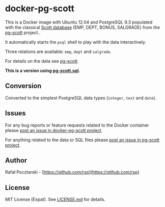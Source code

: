 docker-pg-scott
===============

This is a Docker image with Ubuntu 12.04 and PostgreSQL 9.3 populated with the classical [Scott database](http://www.orafaq.com/wiki/SCOTT) (EMP, DEPT, BONUS, SALGRADE) from the [pg-scott](https://github.com/rsp/pg-scott) project..

It automatically starts the `psql` shell to play with the data interactively.

Three relations are available: `emp`, `dept` and `salgrade`.

For details on the data see [pg-scott](https://github.com/rsp/pg-scott).

**This is a version using [pg-scott.sql](https://github.com/rsp/pg-scott#pg-scottsql).**

Conversion
----------
Converted to the simplest PostgreSQL data types (`integer`, `text` and `date`).

Issues
------
For any bug reports or feature requests related to the Docker container
please [post an issue in docker-pg-scott project](https://github.com/rsp/docker-pg-scott/issues).

For anything related to the data or SQL files
please [post an issue in pg-scott project](https://github.com/rsp/docker-pg-scott/issues).

Author
------
Rafał Pocztarski - [https://github.com/rsp](https://github.com/rsp)

License
-------
MIT License (Expat). See [LICENSE.md](LICENSE.md) for details.
